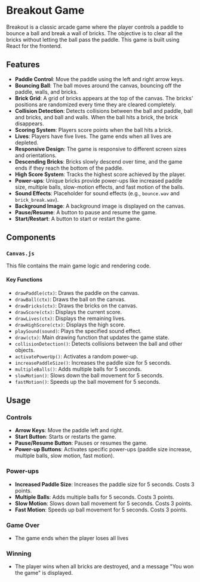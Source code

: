 # Breakout Game

Breakout is a classic arcade game where the player controls a paddle to bounce a ball and break a wall of bricks. The objective is to clear all the bricks without letting the ball pass the paddle. This game is built using React for the frontend.

## Features

- **Paddle Control**: Move the paddle using the left and right arrow keys.
- **Bouncing Ball**: The ball moves around the canvas, bouncing off the paddle, walls, and bricks.
- **Brick Grid**: A grid of bricks appears at the top of the canvas. The bricks' positions are randomized every time they are cleared completely.
- **Collision Detection**: Detects collisions between the ball and paddle, ball and bricks, and ball and walls. When the ball hits a brick, the brick disappears.
- **Scoring System**: Players score points when the ball hits a brick.
- **Lives**: Players have five lives. The game ends when all lives are depleted.
- **Responsive Design**: The game is responsive to different screen sizes and orientations.
- **Descending Bricks**: Bricks slowly descend over time, and the game ends if they reach the bottom of the paddle.
- **High Score System**: Tracks the highest score achieved by the player.
- **Power-ups**: Unique bricks provide power-ups like increased paddle size, multiple balls, slow-motion effects, and fast motion of the balls.
- **Sound Effects**: Placeholder for sound effects (e.g., `bounce.wav` and `brick_break.wav`).
- **Background Image**: A background image is displayed on the canvas.
- **Pause/Resume**: A button to pause and resume the game.
- **Start/Restart**: A button to start or restart the game.

## Components

### `Canvas.js`

This file contains the main game logic and rendering code.

#### Key Functions

- `drawPaddle(ctx)`: Draws the paddle on the canvas.
- `drawBall(ctx)`: Draws the ball on the canvas.
- `drawBricks(ctx)`: Draws the bricks on the canvas.
- `drawScore(ctx)`: Displays the current score.
- `drawLives(ctx)`: Displays the remaining lives.
- `drawHighScore(ctx)`: Displays the high score.
- `playSound(sound)`: Plays the specified sound effect.
- `draw(ctx)`: Main drawing function that updates the game state.
- `collisionDetection()`: Detects collisions between the ball and other objects.
- `activatePowerUp()`: Activates a random power-up.
- `increasePaddleSize()`: Increases the paddle size for 5 seconds.
- `multipleBalls()`: Adds multiple balls for 5 seconds.
- `slowMotion()`: Slows down the ball movement for 5 seconds.
- `fastMotion()`: Speeds up the ball movement for 5 seconds.

## Usage

### Controls

- **Arrow Keys**: Move the paddle left and right.
- **Start Button**: Starts or restarts the game.
- **Pause/Resume Button**: Pauses or resumes the game.
- **Power-up Buttons**: Activates specific power-ups (paddle size increase, multiple balls, slow motion, fast motion).

### Power-ups

- **Increased Paddle Size**: Increases the paddle size for 5 seconds. Costs 3 points.
- **Multiple Balls**: Adds multiple balls for 5 seconds. Costs 3 points.
- **Slow Motion**: Slows down ball movement for 5 seconds. Costs 3 points.
- **Fast Motion**: Speeds up ball movement for 5 seconds. Costs 3 points.

### Game Over

- The game ends when the player loses all lives 

### Winning

- The player wins when all bricks are destroyed, and a message "You won the game" is displayed.

